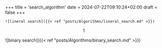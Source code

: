 +++
title = 'search_algorithm'
date = 2024-07-22T09:10:24+02:00
draft = false
+++

    ![lineral search]({{< ref "posts/Algorithms/lineral_search.md" >}})

$$1$$



![binary search]({{< ref "posts/Algorithms/binary_search.md" >}})